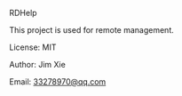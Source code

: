 RDHelp

This project is used for remote management.

License: MIT

Author: Jim Xie

Email: 33278970@qq.com


